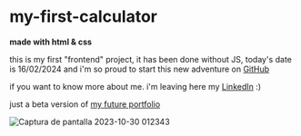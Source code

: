 # my-first-calculator

**made with html & css**

this is my first "frontend" project, it has been done without JS, today's date is 16/02/2024 and i'm so proud to start this new adventure on [GitHub](www.github.com)

if you want to know more about me.
i'm leaving here my [LinkedIn](linkedin.com/in/pol-jaimejuan-caubet/) :)

just a beta version of [my future portfolio](https://PolJaimejuanCaubet.github.io/my-first-calculator/)

![Captura de pantalla 2023-10-30 012343](https://github.com/PolJaimejuanCaubet/my-first-calculator/assets/146721596/9a00a0b2-2631-4980-8cb3-c423e6cf0495)

